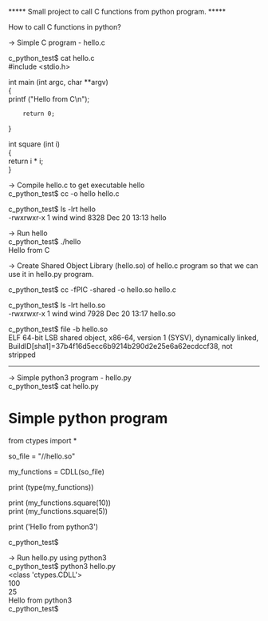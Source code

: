 ***** Small project to call C functions from python program. *****

How to call C functions in python?

-> Simple C program - hello.c

c_python_test$ cat hello.c        
#include <stdio.h>    
    
int main (int argc, char **argv)    
{           
        printf ("Hello from C\n");    
    
        return 0;    
}    

int square (int i)    
{    
        return i * i;    
}    


-> Compile hello.c to get executable hello    
c_python_test$ cc -o hello hello.c    

c_python_test$ ls -lrt hello    
-rwxrwxr-x 1 wind wind 8328 Dec 20 13:13 hello    

-> Run hello    
c_python_test$ ./hello    
Hello from C    

-> Create Shared Object Library (hello.so) of hello.c program so that we can use it in hello.py program.    

c_python_test$ cc -fPIC -shared -o hello.so hello.c    
    
c_python_test$ ls -lrt hello.so    
-rwxrwxr-x 1 wind wind 7928 Dec 20 13:17 hello.so    


c_python_test$ file -b hello.so    
ELF 64-bit LSB shared object, x86-64, version 1 (SYSV), dynamically linked, BuildID[sha1]=37b4f16d5ecc6b9214b290d2e25e6a62ecdccf38, not stripped    

-----

-> Simple python3 program - hello.py    
c_python_test$ cat hello.py    
# Simple python program    

from ctypes import *

so_file = "/<absolute-path>/hello.so"

my_functions = CDLL(so_file)

print (type(my_functions))

print (my_functions.square(10))    
print (my_functions.square(5))     

print ('Hello from python3')

c_python_test$

-> Run hello.py using python3    
c_python_test$ python3 hello.py    
<class 'ctypes.CDLL'>    
100    
25    
Hello from python3    
c_python_test$     
